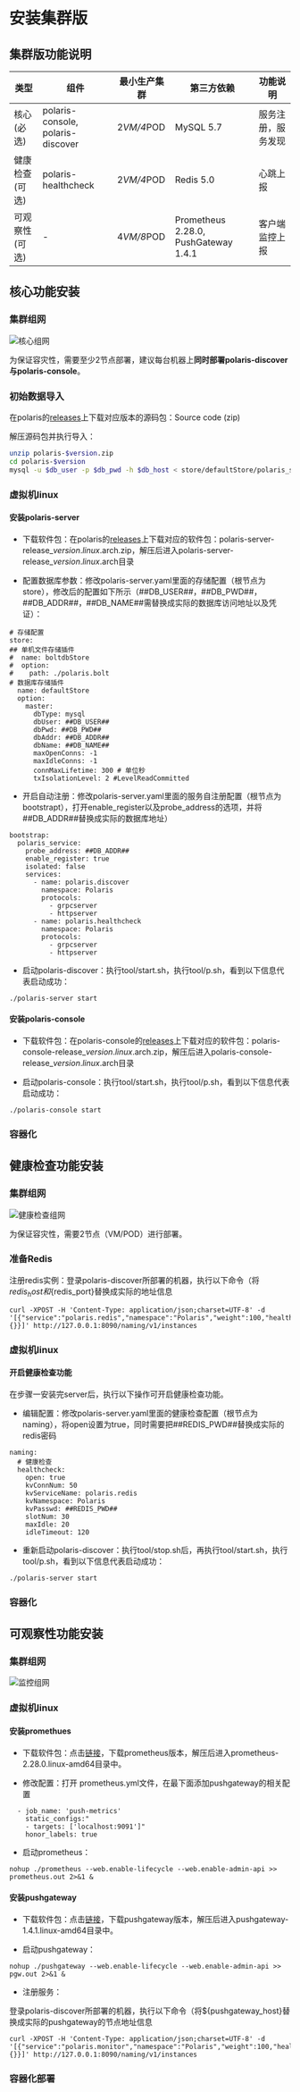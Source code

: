# 安装集群版

## 集群版功能说明

| 类型     | 组件                               | 最小生产集群 | 第三方依赖                           | 功能说明           |
| -------- | ---------------------------------- | ------------ | ------------------------------------ | ------------------ |
| 核心(必选)     | polaris-console,  polaris-discover | 2*VM/4*POD   | MySQL 5.7                            | 服务注册，服务发现 |
| 健康检查(可选) | polaris-healthcheck                | 2*VM/4*POD   | Redis 5.0                            | 心跳上报           |
| 可观察性(可选) | -                                  | 4*VM/8*POD   | Prometheus 2.28.0, PushGateway 1.4.1 | 客户端监控上报     |


## 核心功能安装

### 集群组网

![核心组网](图片/集群版安装/核心组网.png)

为保证容灾性，需要至少2节点部署，建议每台机器上**同时部署polaris-discover与polaris-console**。

### 初始数据导入

在polaris的[releases](https://github.com/polarismesh/polaris/releases)上下载对应版本的源码包：Source code (zip) 

解压源码包并执行导入：

```bash
unzip polaris-$version.zip
cd polaris-$version
mysql -u $db_user -p $db_pwd -h $db_host < store/defaultStore/polaris_server.sql
```


### 虚拟机linux

#### 安装polaris-server

- 下载软件包：在polaris的[releases](https://github.com/polarismesh/polaris/releases)上下载对应的软件包：polaris-server-release_$version.linux.$arch.zip，解压后进入polaris-server-release_$version.linux.$arch目录

- 配置数据库参数：修改polaris-server.yaml里面的存储配置（根节点为store），修改后的配置如下所示（##DB_USER##，##DB_PWD##，##DB_ADDR##，##DB_NAME##需替换成实际的数据库访问地址以及凭证）：
```
# 存储配置
store:
## 单机文件存储插件
#  name: boltdbStore
#  option:
#    path: ./polaris.bolt
# 数据库存储插件
  name: defaultStore
  option:
    master:
      dbType: mysql
      dbUser: ##DB_USER##
      dbPwd: ##DB_PWD##
      dbAddr: ##DB_ADDR##
      dbName: ##DB_NAME##
      maxOpenConns: -1
      maxIdleConns: -1
      connMaxLifetime: 300 # 单位秒
      txIsolationLevel: 2 #LevelReadCommitted
```

- 开启自动注册：修改polaris-server.yaml里面的服务自注册配置（根节点为bootstrapt），打开enable_register以及probe_address的选项，并将##DB_ADDR##替换成实际的数据库地址）
```
bootstrap:
  polaris_service:
    probe_address: ##DB_ADDR##
    enable_register: true
    isolated: false
    services:
      - name: polaris.discover
        namespace: Polaris
        protocols:
          - grpcserver
          - httpserver
      - name: polaris.healthcheck
        namespace: Polaris
        protocols:
          - grpcserver
          - httpserver
```

- 启动polaris-discover：执行tool/start.sh，执行tool/p.sh，看到以下信息代表启动成功：
```
./polaris-server start
```

#### 安装polaris-console

- 下载软件包：在polaris-console的[releases](https://github.com/polarismesh/polaris-console/releases)上下载对应的软件包：polaris-console-release_$version.linux.$arch.zip，解压后进入polaris-console-release_$version.linux.$arch目录

- 启动polaris-console：执行tool/start.sh，执行tool/p.sh，看到以下信息代表启动成功：
```
./polaris-console start
```


### 容器化







## 健康检查功能安装

### 集群组网
![健康检查组网](图片/集群版安装/健康检查组网.png)

为保证容灾性，需要2节点（VM/POD）进行部署。

### 准备Redis

注册redis实例：登录polaris-discover所部署的机器，执行以下命令（将${redis_host}和${redis_port}替换成实际的地址信息
```
curl -XPOST -H 'Content-Type: application/json;charset=UTF-8' -d '[{"service":"polaris.redis","namespace":"Polaris","weight":100,"healthy":true,"isolate":false,"port":${redis_port},"host":"'${redis_host}'","enable_health_check":false,"metadata":{}}]' http://127.0.0.1:8090/naming/v1/instances
```

### 虚拟机linux

#### 开启健康检查功能

在步骤一安装完server后，执行以下操作可开启健康检查功能。

- 编辑配置：修改polaris-server.yaml里面的健康检查配置（根节点为naming），将open设置为true，同时需要把##REDIS_PWD##替换成实际的redis密码

```
naming:
  # 健康检查
  healthcheck:
    open: true
    kvConnNum: 50
    kvServiceName: polaris.redis
    kvNamespace: Polaris
    kvPasswd: ##REDIS_PWD##
    slotNum: 30
    maxIdle: 20
    idleTimeout: 120
```

- 重新启动polaris-discover：执行tool/stop.sh后，再执行tool/start.sh，执行tool/p.sh，看到以下信息代表启动成功：
```
./polaris-server start
```


### 容器化


## 可观察性功能安装

### 集群组网

![监控组网](图片/集群版安装/监控上报组网.png)


### 虚拟机linux

#### 安装promethues

- 下载软件包：点击[链接](https://github.com/prometheus/prometheus/releases/download/v2.28.0/prometheus-2.28.0.linux-amd64.tar.gz)，下载prometheus版本，解压后进入prometheus-2.28.0.linux-amd64目录中。

- 修改配置：打开 prometheus.yml文件，在最下面添加pushgateway的相关配置

```
  - job_name: 'push-metrics'
    static_configs:"
    - targets: ['localhost:9091']"
    honor_labels: true     
```

- 启动prometheus：
```
nohup ./prometheus --web.enable-lifecycle --web.enable-admin-api >> prometheus.out 2>&1 &
```

#### 安装pushgateway

- 下载软件包：点击[链接](https://github.com/prometheus/pushgateway/releases/download/v1.4.1/pushgateway-1.4.1.linux-amd64.zip)，下载pushgateway版本，解压后进入pushgateway-1.4.1.linux-amd64目录中。

- 启动pushgateway：

```
nohup ./pushgateway --web.enable-lifecycle --web.enable-admin-api >> pgw.out 2>&1 &
```

- 注册服务：

登录polaris-discover所部署的机器，执行以下命令（将${pushgateway_host}替换成实际的pushgateway的节点地址信息
```
curl -XPOST -H 'Content-Type: application/json;charset=UTF-8' -d '[{"service":"polaris.monitor","namespace":"Polaris","weight":100,"healthy":true,"isolate":false,"port":9091,"host":"'${pushgateway_host}'","enable_health_check":false,"metadata":{}}]' http://127.0.0.1:8090/naming/v1/instances
```

### 容器化部署

